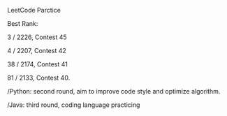 LeetCode Parctice 

Best Rank: 

3 / 2226, Contest 45

4 / 2207, Contest 42

38 / 2174, Contest 41

81 / 2133, Contest 40.

/Python: second round, aim to improve code style and optimize algorithm.

/Java: third round, coding language practicing
